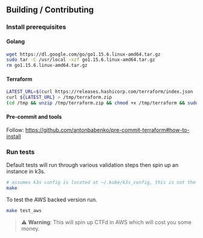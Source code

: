 ## Building / Contributing

### Install prerequisites

#### Golang 

```bash
wget https://dl.google.com/go/go1.15.6.linux-amd64.tar.gz
sudo tar -C /usr/local -xzf go1.15.6.linux-amd64.tar.gz
rm go1.15.6.linux-amd64.tar.gz
```

#### Terraform

```bash
LATEST_URL=$(curl https://releases.hashicorp.com/terraform/index.json | jq -r '.versions[].builds[].url | select(.|test("alpha|beta|rc")|not) | select(.|contains("linux_amd64"))' | sort -t. -k 1,1n -k 2,2n -k 3,3n -k 4,4n | tail -1)
curl ${LATEST_URL} > /tmp/terraform.zip
(cd /tmp && unzip /tmp/terraform.zip && chmod +x /tmp/terraform && sudo mv /tmp/terraform /usr/local/bin/)
```


#### Pre-commit and tools


Follow: https://github.com/antonbabenko/pre-commit-terraform#how-to-install

### Run tests

Default tests will run through various validation steps then spin up an instance in k3s.
```bash
# assumes k3s config is located at ~/.kube/k3s_config, this is not the normal spot. Eitherut k3s config (/etc/racncher/k3s/k3s.yaml) and change ownership to the current user, or change `k8s_config` in test/k3s_fixture
make
```

To test the AWS backed version run.
```bash
make test_aws
```

> :warning: **Warning**: This will spin up CTFd in AWS which will cost you some money.
